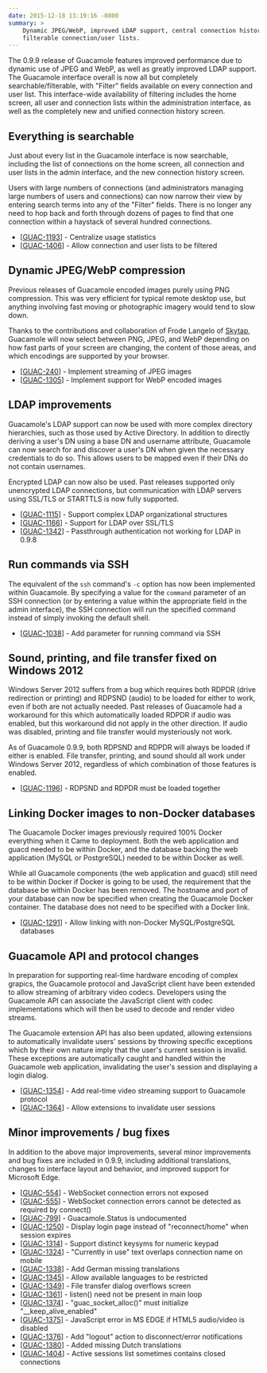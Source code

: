 ```yaml
---
date: 2015-12-18 13:19:16 -0800
summary: >
    Dynamic JPEG/WebP, improved LDAP support, central connection history,
    filterable connection/user lists.
---
```


The 0.9.9 release of Guacamole features improved performance due to dynamic use
of JPEG and WebP, as well as greatly improved LDAP support. The Guacamole
interface overall is now all but completely searchable/filterable, with
"Filter" fields available on every connection and user list. This interface-wide
availability of filtering includes the home screen, all user and
connection lists within the administration interface, as well as the completely
new and unified connection history screen.

Everything is searchable
------------------------

Just about every list in the Guacamole interface is now searchable, including
the list of connections on the home screen, all connection and user lists in
the admin interface, and the new connection history screen.

Users with large numbers of connections (and administrators managing large
numbers of users and connections) can now narrow their view by entering search
terms into any of the "Filter" fields. There is no longer any need to hop back
and forth through dozens of pages to find that one connection within a haystack
of several hundred connections.

 * [<a href='https://glyptodon.org/jira/browse/GUAC-1193'>GUAC-1193</a>] - Centralize usage statistics
 * [<a href='https://glyptodon.org/jira/browse/GUAC-1406'>GUAC-1406</a>] - Allow connection and user lists to be filtered

Dynamic JPEG/WebP compression
-----------------------------

Previous releases of Guacamole encoded images purely using PNG compression.
This was very efficient for typical remote desktop use, but anything involving
fast moving or photographic imagery would tend to slow down.

Thanks to the contributions and collaboration of Frode Langelo of [Skytap](http://www.skytap.com/), Guacamole will
now select between PNG, JPEG, and WebP depending on how fast parts of your
screen are changing, the content of those areas, and which encodings are
supported by your browser.

 * [<a href='https://glyptodon.org/jira/browse/GUAC-240'>GUAC-240</a>] - Implement streaming of JPEG images
 * [<a href='https://glyptodon.org/jira/browse/GUAC-1305'>GUAC-1305</a>] - Implement support for WebP encoded images

LDAP improvements
-----------------

Guacamole's LDAP support can now be used with more complex directory
hierarchies, such as those used by Active Directory. In addition to directly
deriving a user's DN using a base DN and username attribute, Guacamole can now
search for and discover a user's DN when given the necessary credentials to do
so. This allows users to be mapped even if their DNs do not contain usernames.

Encrypted LDAP can now also be used. Past releases supported only unencrypted
LDAP connections, but communication with LDAP servers using SSL/TLS or STARTTLS
is now fully supported.

 * [<a href='https://glyptodon.org/jira/browse/GUAC-1115'>GUAC-1115</a>] - Support complex LDAP organizational structures
 * [<a href='https://glyptodon.org/jira/browse/GUAC-1166'>GUAC-1166</a>] - Support for LDAP over SSL/TLS
 * [<a href='https://glyptodon.org/jira/browse/GUAC-1342'>GUAC-1342</a>] - Passthrough authentication not working for LDAP in 0.9.8

Run commands via SSH
--------------------

The equivalent of the `ssh` command's `-c` option has now been implemented
within Guacamole. By specifying a value for the `command` parameter of an SSH
connection (or by entering a value within the appropriate field in the admin
interface), the SSH connection will run the specified command instead of simply
invoking the default shell.

 * [<a href='https://glyptodon.org/jira/browse/GUAC-1038'>GUAC-1038</a>] - Add parameter for running command via SSH

Sound, printing, and file transfer fixed on Windows 2012
--------------------------------------------------------

Windows Server 2012 suffers from a bug which requires both RDPDR (drive
redirection or printing) and RDPSND (audio) to be loaded for either to work,
even if both are not actually needed. Past releases of Guacamole had a workaround
for this which automatically loaded RDPDR if audio was enabled, but this
workaround did not apply in the other direction. If audio was disabled,
printing and file transfer would mysteriously not work.

As of Guacamole 0.9.9, both RDPSND and RDPDR will always be loaded if either is
enabled. File transfer, printing, and sound should all work under Windows
Server 2012, regardless of which combination of those features is enabled.

 * [<a href='https://glyptodon.org/jira/browse/GUAC-1196'>GUAC-1196</a>] - RDPSND and RDPDR must be loaded together

Linking Docker images to non-Docker databases
---------------------------------------------

The Guacamole Docker images previously required 100% Docker everything when
it Came to deployment. Both the web application and guacd needed to be within
Docker, and the database backing the web application (MySQL or PostgreSQL)
needed to be within Docker as well.

While all Guacamole components (the web application and guacd) still need to be
within Docker if Docker is going to be used, the requirement that the database
be within Docker has been removed. The hostname and port of your database can
now be specified when creating the Guacamole Docker container. The database
does not need to be specified with a Docker link.

 * [<a href='https://glyptodon.org/jira/browse/GUAC-1291'>GUAC-1291</a>] - Allow linking with non-Docker MySQL/PostgreSQL databases

Guacamole API and protocol changes
----------------------------------

In preparation for supporting real-time hardware encoding of complex grapics,
the Guacamole protocol and JavaScript client have been extended to allow
streaming of arbitrary video codecs. Developers using the Guacamole API can
associate the JavaScript client with codec implementations which will then be
used to decode and render video streams.

The Guacamole extension API has also been updated, allowing extensions to
automatically invalidate users' sessions by throwing specific exceptions which
by their own nature imply that the user's current session is invalid. These
exceptions are automatically caught and handled within the Guacamole web
application, invalidating the user's session and displaying a login dialog.

 * [<a href='https://glyptodon.org/jira/browse/GUAC-1354'>GUAC-1354</a>] - Add real-time video streaming support to Guacamole protocol
 * [<a href='https://glyptodon.org/jira/browse/GUAC-1364'>GUAC-1364</a>] - Allow extensions to invalidate user sessions

Minor improvements / bug fixes
------------------------------

In addition to the above major improvements, several minor improvements and bug
fixes are included in 0.9.9, including additional translations, changes to
interface layout and behavior, and improved support for Microsoft Edge.

 * [<a href='https://glyptodon.org/jira/browse/GUAC-554'>GUAC-554</a>] - WebSocket connection errors not exposed
 * [<a href='https://glyptodon.org/jira/browse/GUAC-555'>GUAC-555</a>] - WebSocket connection errors cannot be detected as required by connect()
 * [<a href='https://glyptodon.org/jira/browse/GUAC-799'>GUAC-799</a>] - Guacamole.Status is undocumented
 * [<a href='https://glyptodon.org/jira/browse/GUAC-1250'>GUAC-1250</a>] - Display login page instead of "reconnect/home" when session expires
 * [<a href='https://glyptodon.org/jira/browse/GUAC-1314'>GUAC-1314</a>] - Support distinct keysyms for numeric keypad
 * [<a href='https://glyptodon.org/jira/browse/GUAC-1324'>GUAC-1324</a>] - "Currently in use" text overlaps connection name on mobile
 * [<a href='https://glyptodon.org/jira/browse/GUAC-1338'>GUAC-1338</a>] - Add German missing translations
 * [<a href='https://glyptodon.org/jira/browse/GUAC-1345'>GUAC-1345</a>] - Allow available languages to be restricted
 * [<a href='https://glyptodon.org/jira/browse/GUAC-1349'>GUAC-1349</a>] - File transfer dialog overflows screen
 * [<a href='https://glyptodon.org/jira/browse/GUAC-1361'>GUAC-1361</a>] - listen() need not be present in main loop
 * [<a href='https://glyptodon.org/jira/browse/GUAC-1374'>GUAC-1374</a>] - "guac_socket_alloc()" must initialize "__keep_alive_enabled"
 * [<a href='https://glyptodon.org/jira/browse/GUAC-1375'>GUAC-1375</a>] - JavaScript error in MS EDGE if HTML5 audio/video is disabled
 * [<a href='https://glyptodon.org/jira/browse/GUAC-1376'>GUAC-1376</a>] - Add "logout" action to disconnect/error notifications
 * [<a href='https://glyptodon.org/jira/browse/GUAC-1380'>GUAC-1380</a>] - Added missing Dutch translations
 * [<a href='https://glyptodon.org/jira/browse/GUAC-1404'>GUAC-1404</a>] - Active sessions list sometimes contains closed connections

